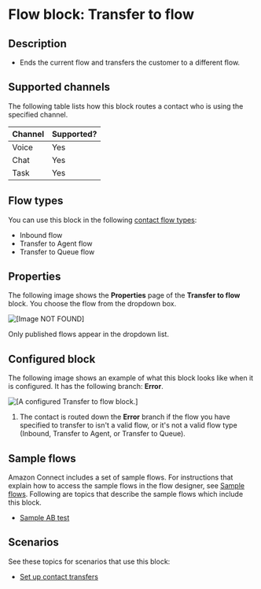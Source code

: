# Flow block: Transfer to flow<a name="transfer-to-flow"></a>

## Description<a name="transfer-to-flow-description"></a>
+ Ends the current flow and transfers the customer to a different flow\.

## Supported channels<a name="transfer-to-flow-channels"></a>

The following table lists how this block routes a contact who is using the specified channel\. 


| Channel | Supported? | 
| --- | --- | 
| Voice | Yes | 
| Chat | Yes | 
| Task | Yes | 

## Flow types<a name="transfer-to-flow-types"></a>

You can use this block in the following [contact flow types](create-contact-flow.md#contact-flow-types):
+ Inbound flow
+ Transfer to Agent flow
+ Transfer to Queue flow

## Properties<a name="transfer-to-flow-properties"></a>

The following image shows the **Properties** page of the **Transfer to flow** block\. You choose the flow from the dropdown box\. 

![\[Image NOT FOUND\]](http://docs.aws.amazon.com/connect/latest/adminguide/images/transfer-to-flow-properties.png)

Only published flows appear in the dropdown list\. 

## Configured block<a name="transfer-to-flow-configured"></a>

The following image shows an example of what this block looks like when it is configured\. It has the following branch: **Error**\. 

![\[A configured Transfer to flow block.\]](http://docs.aws.amazon.com/connect/latest/adminguide/images/transfer-to-flow-configured.png)

1. The contact is routed down the **Error** branch if the flow you have specified to transfer to isn't a valid flow, or it's not a valid flow type \(Inbound, Transfer to Agent, or Transfer to Queue\)\. 

## Sample flows<a name="transfer-to-flow-samples"></a>

Amazon Connect includes a set of sample flows\. For instructions that explain how to access the sample flows in the flow designer, see [Sample flows](contact-flow-samples.md)\. Following are topics that describe the sample flows which include this block\.
+ [Sample AB test](sample-ab-test.md)

## Scenarios<a name="transfer-to-flow-scenarios"></a>

See these topics for scenarios that use this block:
+ [Set up contact transfers](transfer.md)